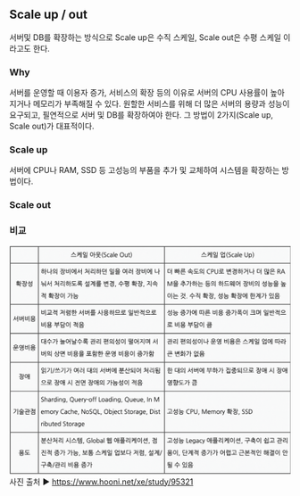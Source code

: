 ## Scale up / out  
서버및 DB를 확장하는 방식으로 Scale up은 수직 스케일, Scale out은 수평 스케일 이라고도 한다.

### Why
서버를 운영할 때 이용자 증가, 서비스의 확장 등의 이유로 서버의 CPU 사용률이 높아지거나 메모리가 부족해질 수 있다. 원할한 서비스를 위해 더 많은 서버의 용량과 성능이 요구되고, 필연적으로 서버 및 DB를 확장하여야 한다. 그 방법이 2가지(Scale up, Scale out)가 대표적이다.

### Scale up
서버에 CPU나 RAM, SSD 등 고성능의 부품을 추가 및 교체하여 시스템을 확장하는 방법이다. 

### Scale out


### 비교  
![](https://github.com/mataeLee/Study-Tech/blob/master/resource/scale%20up_out.png)
사진 출처 ▶︎ https://www.hooni.net/xe/study/95321

